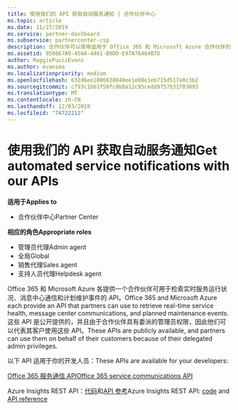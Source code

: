 ```yaml
---
title: 使用我们的 API 获取自动服务通知 | 合作伙伴中心
ms.topic: article
ms.date: 11/27/2019
ms.service: partner-dashboard
ms.subservice: partnercenter-csp
description: 合作伙伴可以使用适用于 Office 365 和 Microsoft Azure 合作伙伴的 Api 来实时服务运行状况、消息中心通信和计划内维护事件。
ms.assetid: 950867A9-458A-4461-B9DD-E97A76404B7D
author: MaggiePucciEvans
ms.author: evansma
ms.localizationpriority: medium
ms.openlocfilehash: 632d6ee1806638040ee1e08e1eb715d517a0c3b2
ms.sourcegitcommit: c793c1b61f50fc0b0a12c95cedd9f57b31703093
ms.translationtype: MT
ms.contentlocale: zh-CN
ms.lasthandoff: 12/03/2019
ms.locfileid: "74722212"
---
```

# <a name="get-automated-service-notifications-with-our-apis"></a><span data-ttu-id="4f112-103">使用我们的 API 获取自动服务通知</span><span class="sxs-lookup"><span data-stu-id="4f112-103">Get automated service notifications with our APIs</span></span>

<span data-ttu-id="4f112-104">**适用于**</span><span class="sxs-lookup"><span data-stu-id="4f112-104">**Applies to**</span></span>

-  <span data-ttu-id="4f112-105">合作伙伴中心</span><span class="sxs-lookup"><span data-stu-id="4f112-105">Partner Center</span></span>

<span data-ttu-id="4f112-106">**相应的角色**</span><span class="sxs-lookup"><span data-stu-id="4f112-106">**Appropriate roles**</span></span>

- <span data-ttu-id="4f112-107">管理员代理</span><span class="sxs-lookup"><span data-stu-id="4f112-107">Admin agent</span></span>
- <span data-ttu-id="4f112-108">全局</span><span class="sxs-lookup"><span data-stu-id="4f112-108">Global</span></span> 
- <span data-ttu-id="4f112-109">销售代理</span><span class="sxs-lookup"><span data-stu-id="4f112-109">Sales agent</span></span>
- <span data-ttu-id="4f112-110">支持人员代理</span><span class="sxs-lookup"><span data-stu-id="4f112-110">Helpdesk agent</span></span>

<span data-ttu-id="4f112-111">Office 365 和 Microsoft Azure 各提供一个合作伙伴可用于检索实时服务运行状况、消息中心通信和计划维护事件的 API。</span><span class="sxs-lookup"><span data-stu-id="4f112-111">Office 365 and Microsoft Azure each provide an API that partners can use to retrieve real-time service health, message center communications, and planned maintenance events.</span></span> <span data-ttu-id="4f112-112">这些 API 是公开提供的，并且由于合作伙伴具有委派的管理员权限，因此他们可以代表其客户使用这些 API。</span><span class="sxs-lookup"><span data-stu-id="4f112-112">These APIs are publicly available, and partners can use them on behalf of their customers because of their delegated admin privileges.</span></span>

<span data-ttu-id="4f112-113">以下 API 适用于你的开发人员：</span><span class="sxs-lookup"><span data-stu-id="4f112-113">These APIs are available for your developers:</span></span>

[<span data-ttu-id="4f112-114">Office 365 服务通信 API</span><span class="sxs-lookup"><span data-stu-id="4f112-114">Office 365 service communications API</span></span>](https://go.microsoft.com/fwlink/p/?LinkId=616899)

<span data-ttu-id="4f112-115">Azure Insights REST API：[代码](https://go.microsoft.com/fwlink/p/?LinkId=617299)和[API 参考](https://go.microsoft.com/fwlink/p/?LinkId=617300)</span><span class="sxs-lookup"><span data-stu-id="4f112-115">Azure Insights REST API: [code](https://go.microsoft.com/fwlink/p/?LinkId=617299) and [API reference](https://go.microsoft.com/fwlink/p/?LinkId=617300)</span></span>

 

 



